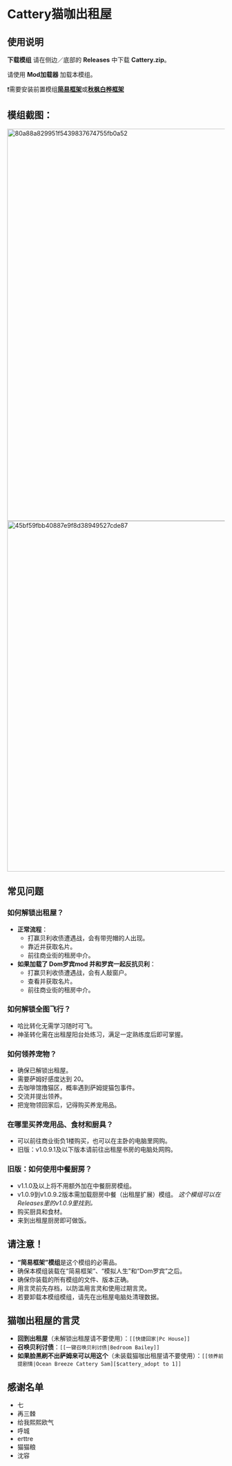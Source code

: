 # Cattery猫咖出租屋
## 使用说明

**下载模组** 请在侧边／底部的 **Releases** 中下载 **Cattery.zip**。

请使用 **Mod加载器** 加载本模组。

❗需要安装前置模组[**简易框架**](https://github.com/emicoto/SCMLSimpleFramework)或[**秋枫白桦框架**](https://github.com/MaplebirchLeaf/SCML-DOL-maplebirchframework)

## 模组截图：
<img width="549" height="907" alt="80a88a829951f5439837674755fb0a52" src="https://github.com/user-attachments/assets/10f70309-7e74-41ef-9dd7-c106b00b494c" />
<img width="513" height="811" alt="45bf59fbb40887e9f8d38949527cde87" src="https://github.com/user-attachments/assets/f9323c02-c847-442b-bf46-bcf02a84ee33" />

## 常见问题

### 如何解锁出租屋？
- **正常流程**：
  - 打赢贝利收债遭遇战，会有带兜帽的人出现。
  - 靠近并获取名片。
  - 前往商业街的租房中介。
- **如果加载了 Dom罗宾mod 并和罗宾一起反抗贝利**：
  - 打赢贝利收债遭遇战，会有人敲窗户。
  - 查看并获取名片。
  - 前往商业街的租房中介。
 
### 如何解锁全图飞行？
- 哈比转化无需学习随时可飞。
- 神圣转化需在出租屋阳台处练习，满足一定熟练度后即可掌握。

### 如何领养宠物？
- 确保已解锁出租屋。
- 需要萨姆好感度达到 20。
- 去咖啡馆撸猫区，概率遇到萨姆提猫包事件。
- 交流并提出领养。
- 把宠物领回家后，记得购买养宠用品。

### 在哪里买养宠用品、食材和厨具？
- 可以前往商业街负1楼购买，也可以在主卧的电脑里网购。
- 旧版：v1.0.9.1及以下版本请前往出租屋书房的电脑处网购。

### 旧版：如何使用中餐厨房？
- v1.1.0及以上将不用额外加在中餐厨房模组。
- v1.0.9到v1.0.9.2版本需加载厨房中餐（出租屋扩展）模组。
*这个模组可以在Releases里的v1.0.9里找到。*
- 购买厨具和食材。
- 来到出租屋厨房即可做饭。

## 请注意！
- **“简易框架”模组**是这个模组的必需品。
- 确保本模组装载在“简易框架”、“模拟人生”和“Dom罗宾”之后。
- 确保你装载的所有模组的文件、版本正确。
- 用言灵前先存档，以防滥用言灵和使用过期言灵。
- 若要卸载本模组模组，请先在出租屋电脑处清理数据。

## 猫咖出租屋的言灵
- **回到出租屋**（未解锁出租屋请不要使用）：`[[快捷回家|Pc House]]`
- **召唤贝利讨债**：`[[一键召唤贝利讨债|Bedroom Bailey]]`
- **如果脸黑刷不出萨姆来可以用这个**（未装载猫咖出租屋请不要使用）：`[[领养前提剧情|Ocean Breeze Cattery Sam][$cattery_adopt to 1]]`

## 感谢名单
- 七
- 再三棘
- 给我熙熙欧气
- 呼城
- erttre
- 猫猫粮
- 沈容
